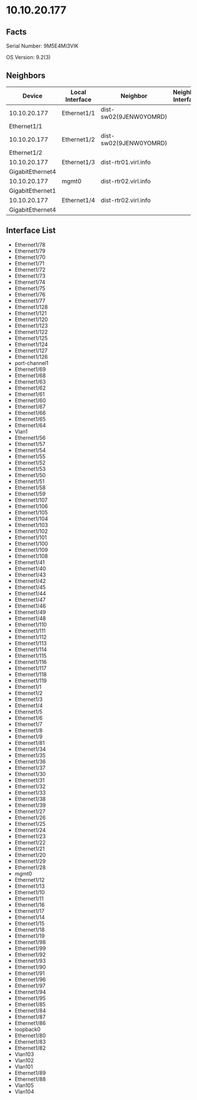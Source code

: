 # 10.10.20.177

## Facts

Serial Number: 9M5E4MI3VIK

OS Version:   9.2(3)


## Neighbors

| Device | Local Interface | Neighbor | Neighbor Interface |
|--------|-----------------|----------|--------------------|
| 10.10.20.177 | Ethernet1/1 | dist-sw02(9JENW0YOMRD) |
Ethernet1/1 |
| 10.10.20.177 | Ethernet1/2 | dist-sw02(9JENW0YOMRD) |
Ethernet1/2 |
| 10.10.20.177 | Ethernet1/3 | dist-rtr01.virl.info |
GigabitEthernet4 |
| 10.10.20.177 | mgmt0 | dist-rtr02.virl.info |
GigabitEthernet1 |
| 10.10.20.177 | Ethernet1/4 | dist-rtr02.virl.info |
GigabitEthernet4 |

## Interface List
  - Ethernet1/78
  - Ethernet1/79
  - Ethernet1/70
  - Ethernet1/71
  - Ethernet1/72
  - Ethernet1/73
  - Ethernet1/74
  - Ethernet1/75
  - Ethernet1/76
  - Ethernet1/77
  - Ethernet1/128
  - Ethernet1/121
  - Ethernet1/120
  - Ethernet1/123
  - Ethernet1/122
  - Ethernet1/125
  - Ethernet1/124
  - Ethernet1/127
  - Ethernet1/126
  - port-channel1
  - Ethernet1/69
  - Ethernet1/68
  - Ethernet1/63
  - Ethernet1/62
  - Ethernet1/61
  - Ethernet1/60
  - Ethernet1/67
  - Ethernet1/66
  - Ethernet1/65
  - Ethernet1/64
  - Vlan1
  - Ethernet1/56
  - Ethernet1/57
  - Ethernet1/54
  - Ethernet1/55
  - Ethernet1/52
  - Ethernet1/53
  - Ethernet1/50
  - Ethernet1/51
  - Ethernet1/58
  - Ethernet1/59
  - Ethernet1/107
  - Ethernet1/106
  - Ethernet1/105
  - Ethernet1/104
  - Ethernet1/103
  - Ethernet1/102
  - Ethernet1/101
  - Ethernet1/100
  - Ethernet1/109
  - Ethernet1/108
  - Ethernet1/41
  - Ethernet1/40
  - Ethernet1/43
  - Ethernet1/42
  - Ethernet1/45
  - Ethernet1/44
  - Ethernet1/47
  - Ethernet1/46
  - Ethernet1/49
  - Ethernet1/48
  - Ethernet1/110
  - Ethernet1/111
  - Ethernet1/112
  - Ethernet1/113
  - Ethernet1/114
  - Ethernet1/115
  - Ethernet1/116
  - Ethernet1/117
  - Ethernet1/118
  - Ethernet1/119
  - Ethernet1/1
  - Ethernet1/2
  - Ethernet1/3
  - Ethernet1/4
  - Ethernet1/5
  - Ethernet1/6
  - Ethernet1/7
  - Ethernet1/8
  - Ethernet1/9
  - Ethernet1/81
  - Ethernet1/34
  - Ethernet1/35
  - Ethernet1/36
  - Ethernet1/37
  - Ethernet1/30
  - Ethernet1/31
  - Ethernet1/32
  - Ethernet1/33
  - Ethernet1/38
  - Ethernet1/39
  - Ethernet1/27
  - Ethernet1/26
  - Ethernet1/25
  - Ethernet1/24
  - Ethernet1/23
  - Ethernet1/22
  - Ethernet1/21
  - Ethernet1/20
  - Ethernet1/29
  - Ethernet1/28
  - mgmt0
  - Ethernet1/12
  - Ethernet1/13
  - Ethernet1/10
  - Ethernet1/11
  - Ethernet1/16
  - Ethernet1/17
  - Ethernet1/14
  - Ethernet1/15
  - Ethernet1/18
  - Ethernet1/19
  - Ethernet1/98
  - Ethernet1/99
  - Ethernet1/92
  - Ethernet1/93
  - Ethernet1/90
  - Ethernet1/91
  - Ethernet1/96
  - Ethernet1/97
  - Ethernet1/94
  - Ethernet1/95
  - Ethernet1/85
  - Ethernet1/84
  - Ethernet1/87
  - Ethernet1/86
  - loopback0
  - Ethernet1/80
  - Ethernet1/83
  - Ethernet1/82
  - Vlan103
  - Vlan102
  - Vlan101
  - Ethernet1/89
  - Ethernet1/88
  - Vlan105
  - Vlan104

